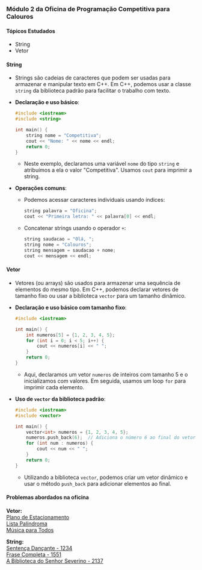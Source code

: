### Módulo 2 da Oficina de Programação Competitiva para Calouros
#### Tópicos Estudados
- String
- Vetor

#### String
- Strings são cadeias de caracteres que podem ser usadas para armazenar e manipular texto em C++. Em C++, podemos usar a classe `string` da biblioteca padrão para facilitar o trabalho com texto.

- **Declaração e uso básico**:
    ```cpp
    #include <iostream>
    #include <string>
    
    int main() {
        string nome = "Competitiva";
        cout << "Nome: " << nome << endl;
        return 0;
    }
    ```
    - Neste exemplo, declaramos uma variável `nome` do tipo `string` e atribuímos a ela o valor "Competitiva". Usamos `cout` para imprimir a string.

- **Operações comuns**:
    - Podemos acessar caracteres individuais usando índices:
        ```cpp
        string palavra = "Oficina";
        cout << "Primeira letra: " << palavra[0] << endl;
        ```

    - Concatenar strings usando o operador `+`:
        ```cpp
        string saudacao = "Olá, ";
        string nome = "Calouros";
        string mensagem = saudacao + nome;
        cout << mensagem << endl;
        ```

#### Vetor
- Vetores (ou arrays) são usados para armazenar uma sequência de elementos do mesmo tipo. Em C++, podemos declarar vetores de tamanho fixo ou usar a biblioteca `vector` para um tamanho dinâmico.

- **Declaração e uso básico com tamanho fixo**:
    ```cpp
    #include <iostream>
    
    int main() {
        int numeros[5] = {1, 2, 3, 4, 5};
        for (int i = 0; i < 5; i++) {
            cout << numeros[i] << " ";
        }
        return 0;
    }
    ```
    - Aqui, declaramos um vetor `numeros` de inteiros com tamanho 5 e o inicializamos com valores. Em seguida, usamos um loop `for` para imprimir cada elemento.

- **Uso de `vector` da biblioteca padrão**:
    ```cpp
    #include <iostream>
    #include <vector>
    
    int main() {
        vector<int> numeros = {1, 2, 3, 4, 5};
        numeros.push_back(6);  // Adiciona o número 6 ao final do vetor
        for (int num : numeros) {
            cout << num << " ";
        }
        return 0;
    }
    ```
    - Utilizando a biblioteca `vector`, podemos criar um vetor dinâmico e usar o método `push_back` para adicionar elementos ao final.

#### Problemas abordados na oficina
**Vetor:**</br>
[Plano de Estacionamento](https://olimpiada.ic.unicamp.br/pratique/pj/2021/f3/plano/)<br>
[Lista Palíndroma](https://olimpiada.ic.unicamp.br/pratique/ps/2021/f2/lista/)<br>
[Música para Todos](https://olimpiada.ic.unicamp.br/pratique/ps/2020/f1/musica/)<br>

**String:**</br>
[Sentença Dançante - 1234](https://judge.beecrowd.com/pt/problems/view/1234)<br>
[Frase Completa - 1551](https://judge.beecrowd.com/pt/problems/view/1551)<br>
[A Biblioteca do Senhor Severino - 2137](https://judge.beecrowd.com/pt/problems/view/2137)

